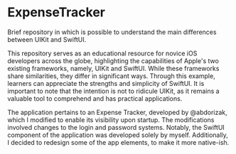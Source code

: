 # ExpenseTracker
Brief repository in which is possible to understand the main differences between UIKit and SwiftUI.

This repository serves as an educational resource for novice iOS developers across the globe, highlighting the capabilities of Apple's two existing frameworks, namely, UIKit and SwiftUI. While these frameworks share similarities, they differ in significant ways. Through this example, learners can appreciate the strengths and simplicity of SwiftUI. It is important to note that the intention is not to ridicule UIKit, as it remains a valuable tool to comprehend and has practical applications.

The application pertains to an Expense Tracker, developed by @abdorizak, which I modified to enable its visibility upon startup. The modifications involved changes to the login and password systems. Notably, the SwiftUI component of the application was developed solely by myself. Additionally, I decided to redesign some of the app elements, to make it more native-ish.


